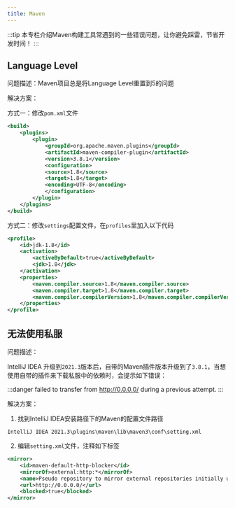 ```yaml
---
title: Maven
---
```


:::tip
本专栏介绍Maven构建工具常遇到的一些错误问题，让你避免踩雷，节省开发时间！
:::

## Language Level

问题描述：Maven项目总是将Language Level重置到5的问题

解决方案：

方式一：修改`pom.xml`文件

```xml
<build>
	<plugins>
		<plugin>
			<groupId>org.apache.maven.plugins</groupId>
			<artifactId>maven-compiler-plugin</artifactId>
			<version>3.8.1</version>
			<configuration>
			<source>1.8</source>
			<target>1.8</target>
			<encoding>UTF-8</encoding>
			</configuration>
		</plugin>
	</plugins>
</build>
```

方式二：修改`settings`配置文件，在`profiles`里加入以下代码

```xml
<profile>
    <id>jdk-1.8</id>
    <activation>
        <activeByDefault>true</activeByDefault>
        <jdk>1.8</jdk>
    </activation>
    <properties>
        <maven.compiler.source>1.8</maven.compiler.source>
        <maven.compiler.target>1.8</maven.compiler.target>
        <maven.compiler.compilerVersion>1.8</maven.compiler.compilerVersion>
    </properties>
</profile>
```

## 无法使用私服

问题描述：

IntelliJ IDEA 升级到`2021.3`版本后，自带的Maven插件版本升级到了`3.8.1`，当想使用自带的插件来下载私服中的依赖时，会提示如下错误：

:::danger
failed to transfer from http://0.0.0.0/ during a previous attempt.
:::

解决方案：

1. 找到IntelliJ IDEA安装路径下的Maven的配置文件路径

```
IntelliJ IDEA 2021.3\plugins\maven\lib\maven3\conf\setting.xml
```

2. 编辑`setting.xml`文件，注释如下标签

```xml
<mirror>
	<id>maven-default-http-blocker</id>
	<mirrorOf>external:http:*</mirrorOf>
	<name>Pseudo repository to mirror external repositories initially using HTTP.</name>
	<url>http://0.0.0.0/</url>
	<blocked>true</blocked>
</mirror>
```

<RightMenu />